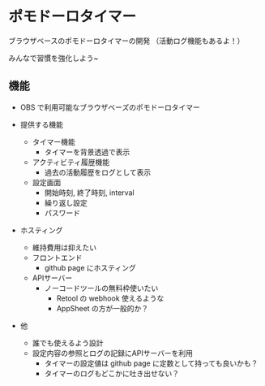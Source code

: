 # ポモドーロタイマー

ブラウザベースのポモドーロタイマーの開発
（活動ログ機能もあるよ！）

みんなで習慣を強化しよう~

## 機能
- OBS で利用可能なブラウザベーズのポモドーロタイマー
- 提供する機能
  - タイマー機能
    - タイマーを背景透過で表示
  - アクティビティ履歴機能
    - 過去の活動履歴をログとして表示
  - 設定画面
    - 開始時刻, 終了時刻, interval
    - 繰り返し設定
    - パスワード
- ホスティング
  - 維持費用は抑えたい
  - フロントエンド
    - github page にホスティング
  - APIサーバー
    - ノーコードツールの無料枠使いたい
      - Retool の webhook 使えるような
      - AppSheet の方が一般的か？

- 他
  - 誰でも使えるよう設計
  - 設定内容の参照とログの記録にAPIサーバーを利用
    - タイマーの設定値は github page に定数として持っても良いかも？
    - タイマーのログもどこかに吐き出せない？
